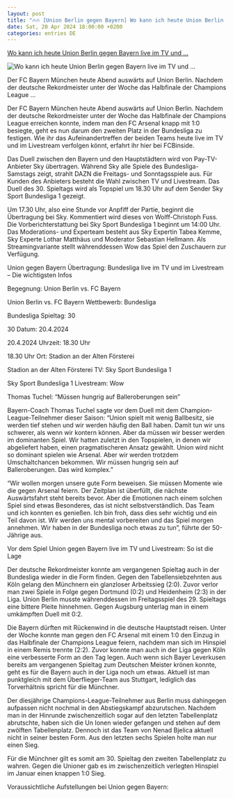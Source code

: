 ```yaml
---
layout: post
title: "🔥🔥 [Union Berlin gegen Bayern] Wo kann ich heute Union Berlin gegen Bayern live im TV und ..."
date: Sat, 20 Apr 2024 18:00:00 +0200
categories: entries DE
---
```

[Wo kann ich heute Union Berlin gegen Bayern live im TV und ...](https://fcbinside.de/2024/04/20/uebertragung-hier-laeuft-union-berlin-gegen-fc-bayern-muenchen-live-im-tv-und-livestream/)

![Wo kann ich heute Union Berlin gegen Bayern live im TV und ...](https://fcbinside.de/wp-content/uploads/2024/04/Thomas-Mueller-29.jpg)

Der FC Bayern München heute Abend auswärts auf Union Berlin. Nachdem der deutsche Rekordmeister unter der Woche das Halbfinale der Champions League ...

Der FC Bayern München heute Abend auswärts auf Union Berlin. Nachdem der deutsche Rekordmeister unter der Woche das Halbfinale der Champions League erreichen konnte, indem man den FC Arsenal knapp mit 1:0 besiegte, geht es nun darum den zweiten Platz in der Bundesliga zu festigen. Wie ihr das Aufeinandertreffen der beiden Teams heute live im TV und im Livestream verfolgen könnt, erfahrt ihr hier bei FCBinside.







Das Duell zwischen den Bayern und den Hauptstädtern wird von Pay-TV-Anbieter Sky übertragen. Während Sky alle Spiele des Bundesliga-Samstags zeigt, strahlt DAZN die Freitags- und Sonntagsspiele aus. Für Kunden des Anbieters besteht die Wahl zwischen TV und Livestream. Das Duell des 30. Spieltags wird als Topspiel um 18.30 Uhr auf dem Sender Sky Sport Bundesliga 1 gezeigt.

Um 17.30 Uhr, also eine Stunde vor Anpfiff der Partie, beginnt die Übertragung bei Sky. Kommentiert wird dieses von Wolff-Christoph Fuss. Die Vorberichterstattung bei Sky Sport Bundesliga 1 beginnt um 14:00 Uhr. Das Moderations- und Experteam besteht aus Sky Expertin Tabea Kemme, Sky Experte Lothar Matthäus und Moderator Sebastian Hellmann. Als Streamingvariante stellt währenddessen Wow das Spiel den Zuschauern zur Verfügung.

Union gegen Bayern Übertragung: Bundesliga live im TV und im Livestream – Die wichtigsten Infos

Begegnung: Union Berlin vs. FC Bayern

Union Berlin vs. FC Bayern Wettbewerb: Bundesliga

Bundesliga Spieltag: 30

30 Datum: 20.4.2024

20.4.2024 Uhrzeit: 18.30 Uhr

18.30 Uhr Ort: Stadion an der Alten Försterei

Stadion an der Alten Försterei TV: Sky Sport Bundesliga 1

Sky Sport Bundesliga 1 Livestream: Wow

Thomas Tuchel: “Müssen hungrig auf Balleroberungen sein”

Bayern-Coach Thomas Tuchel sagte vor dem Duell mit dem Champion-League-Teilnehmer dieser Saison: “Union spielt mit wenig Ballbesitz, sie werden tief stehen und wir werden häufig den Ball haben. Damit tun wir uns schwerer, als wenn wir kontern können. Aber da müssen wir besser werden im dominanten Spiel. Wir hatten zuletzt in den Topspielen, in denen wir abgeliefert haben, einen pragmatischeren Ansatz gewählt. Union wird nicht so dominant spielen wie Arsenal. Aber wir werden trotzdem Umschaltchancen bekommen. Wir müssen hungrig sein auf Balleroberungen. Das wird komplex.”

“Wir wollen morgen unsere gute Form beweisen. Sie müssen Momente wie die gegen Arsenal feiern. Der Zeitplan ist überfüllt, die nächste Auswärtsfahrt steht bereits bevor. Aber die Emotionen nach einem solchen Spiel sind etwas Besonderes, das ist nicht selbstverständlich. Das Team und ich konnten es genießen. Ich bin froh, dass dies sehr wichtig und ein Teil davon ist. Wir werden uns mental vorbereiten und das Spiel morgen annehmen. Wir haben in der Bundesliga noch etwas zu tun”, führte der 50-Jährige aus.

Vor dem Spiel Union gegen Bayern live im TV und Livestream: So ist die Lage

Der deutsche Rekordmeister konnte am vergangenen Spieltag auch in der Bundesliga wieder in die Form finden. Gegen den Tabellensiebzehnten aus Köln gelang den Münchnern ein glanzloser Arbeitssieg (2:0). Zuvor verlor man zwei Spiele in Folge gegen Dortmund (0:2) und Heidenheim (2:3) in der Liga. Union Berlin musste währenddessen im Freitagsspiel des 29. Spieltags eine bittere Pleite hinnehmen. Gegen Augsburg unterlag man in einem umkämpften Duell mit 0:2.

Die Bayern dürften mit Rückenwind in die deutsche Hauptstadt reisen. Unter der Woche konnte man gegen den FC Arsenal mit einem 1:0 den Einzug in das Halbfinale der Champions League feiern, nachdem man sich im Hinspiel in einem Remis trennte (2:2). Zuvor konnte man auch in der Liga gegen Köln eine verbesserte Form an den Tag legen. Auch wenn sich Bayer Leverkusen bereits am vergangenen Spieltag zum Deutschen Meister krönen konnte, geht es für die Bayern auch in der Liga noch um etwas. Aktuell ist man punktgleich mit dem Überflieger-Team aus Stuttgart, lediglich das Torverhältnis spricht für die Münchner.

Der diesjährige Champions-League-Teilnehmer aus Berlin muss dahingegen aufpassen nicht nochmal in den Abstiegskampf abzurutschen. Nachdem man in der Hinrunde zwischenzeitlich sogar auf den letzten Tabellenplatz abrutschte, haben sich die Un Ionen wieder gefangen und stehen auf dem zwölften Tabellenplatz. Dennoch ist das Team von Nenad Bjelica aktuell nicht in seiner besten Form. Aus den letzten sechs Spielen holte man nur einen Sieg.

Für die Münchner gilt es somit am 30. Spieltag den zweiten Tabellenplatz zu wahren. Gegen die Unioner gab es im zwischenzeitlich verlegten Hinspiel im Januar einen knappen 1:0 Sieg.

Voraussichtliche Aufstellungen bei Union gegen Bayern:

